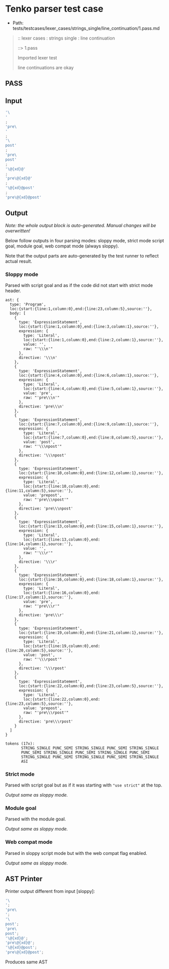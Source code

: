 # Tenko parser test case

- Path: tests/testcases/lexer_cases/strings_single/line_continuation/1.pass.md

> :: lexer cases : strings single : line continuation
>
> ::> 1.pass
>
> Imported lexer test
>
> line continuations are okay

## PASS

## Input

`````js
'\
'
;
'pre\
'
;
'\
post'
;
'pre\
post'
;
'\@{xd}@'
;
'pre\@{xd}@'
;
'\@{xd}@post'
;
'pre\@{xd}@post'
`````

## Output

_Note: the whole output block is auto-generated. Manual changes will be overwritten!_

Below follow outputs in four parsing modes: sloppy mode, strict mode script goal, module goal, web compat mode (always sloppy).

Note that the output parts are auto-generated by the test runner to reflect actual result.

### Sloppy mode

Parsed with script goal and as if the code did not start with strict mode header.

`````
ast: {
  type: 'Program',
  loc:{start:{line:1,column:0},end:{line:23,column:5},source:''},
  body: [
    {
      type: 'ExpressionStatement',
      loc:{start:{line:1,column:0},end:{line:3,column:1},source:''},
      expression: {
        type: 'Literal',
        loc:{start:{line:1,column:0},end:{line:2,column:1},source:''},
        value: '',
        raw: "'\\\n'"
      },
      directive: '\\\n'
    },
    {
      type: 'ExpressionStatement',
      loc:{start:{line:4,column:0},end:{line:6,column:1},source:''},
      expression: {
        type: 'Literal',
        loc:{start:{line:4,column:0},end:{line:5,column:1},source:''},
        value: 'pre',
        raw: "'pre\\\n'"
      },
      directive: 'pre\\\n'
    },
    {
      type: 'ExpressionStatement',
      loc:{start:{line:7,column:0},end:{line:9,column:1},source:''},
      expression: {
        type: 'Literal',
        loc:{start:{line:7,column:0},end:{line:8,column:5},source:''},
        value: 'post',
        raw: "'\\\npost'"
      },
      directive: '\\\npost'
    },
    {
      type: 'ExpressionStatement',
      loc:{start:{line:10,column:0},end:{line:12,column:1},source:''},
      expression: {
        type: 'Literal',
        loc:{start:{line:10,column:0},end:{line:11,column:5},source:''},
        value: 'prepost',
        raw: "'pre\\\npost'"
      },
      directive: 'pre\\\npost'
    },
    {
      type: 'ExpressionStatement',
      loc:{start:{line:13,column:0},end:{line:15,column:1},source:''},
      expression: {
        type: 'Literal',
        loc:{start:{line:13,column:0},end:{line:14,column:1},source:''},
        value: '',
        raw: "'\\\r'"
      },
      directive: '\\\r'
    },
    {
      type: 'ExpressionStatement',
      loc:{start:{line:16,column:0},end:{line:18,column:1},source:''},
      expression: {
        type: 'Literal',
        loc:{start:{line:16,column:0},end:{line:17,column:1},source:''},
        value: 'pre',
        raw: "'pre\\\r'"
      },
      directive: 'pre\\\r'
    },
    {
      type: 'ExpressionStatement',
      loc:{start:{line:19,column:0},end:{line:21,column:1},source:''},
      expression: {
        type: 'Literal',
        loc:{start:{line:19,column:0},end:{line:20,column:5},source:''},
        value: 'post',
        raw: "'\\\rpost'"
      },
      directive: '\\\rpost'
    },
    {
      type: 'ExpressionStatement',
      loc:{start:{line:22,column:0},end:{line:23,column:5},source:''},
      expression: {
        type: 'Literal',
        loc:{start:{line:22,column:0},end:{line:23,column:5},source:''},
        value: 'prepost',
        raw: "'pre\\\rpost'"
      },
      directive: 'pre\\\rpost'
    }
  ]
}

tokens (17x):
       STRING_SINGLE PUNC_SEMI STRING_SINGLE PUNC_SEMI STRING_SINGLE
       PUNC_SEMI STRING_SINGLE PUNC_SEMI STRING_SINGLE PUNC_SEMI
       STRING_SINGLE PUNC_SEMI STRING_SINGLE PUNC_SEMI STRING_SINGLE
       ASI
`````

### Strict mode

Parsed with script goal but as if it was starting with `"use strict"` at the top.

_Output same as sloppy mode._

### Module goal

Parsed with the module goal.

_Output same as sloppy mode._

### Web compat mode

Parsed in sloppy script mode but with the web compat flag enabled.

_Output same as sloppy mode._

## AST Printer

Printer output different from input [sloppy]:

````js
'\
';
'pre\
';
'\
post';
'pre\
post';
'\@{xd}@';
'pre\@{xd}@';
'\@{xd}@post';
'pre\@{xd}@post';
````

Produces same AST
